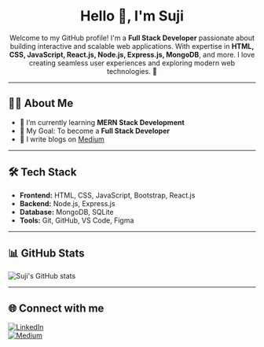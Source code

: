 <h1 align="center">Hello 👋, I'm Suji</h1>

<p align="center">
  Welcome to my GitHub profile!  
  I'm a <b>Full Stack Developer</b> passionate about building interactive and scalable web applications.  
  With expertise in <b>HTML, CSS, JavaScript, React.js, Node.js, Express.js, MongoDB</b>, and more.  
  I love creating seamless user experiences and exploring modern web technologies. 🚀
</p>

---

## 👨‍💻 About Me
- 🌱 I’m currently learning **MERN Stack Development**
- 🎯 My Goal: To become a **Full Stack Developer**
- 📝 I write blogs on [Medium](https://your-medium-link)

---

## 🛠 Tech Stack
- **Frontend:** HTML, CSS, JavaScript, Bootstrap, React.js  
- **Backend:** Node.js, Express.js  
- **Database:** MongoDB, SQLite  
- **Tools:** Git, GitHub, VS Code, Figma  

---

## 📊 GitHub Stats
![Suji's GitHub stats](https://github-readme-stats.vercel.app/api?username=YOUR_USERNAME&show_icons=true&theme=radical)

---

## 🌐 Connect with me
[![LinkedIn](https://img.shields.io/badge/LinkedIn-blue?logo=linkedin)](YOUR_LINKEDIN_LINK)  
[![Medium](https://img.shields.io/badge/Medium-black?logo=medium)](YOUR_MEDIUM_LINK)
